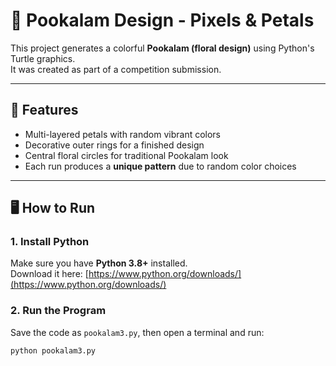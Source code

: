 # 🌸 Pookalam Design - Pixels & Petals

This project generates a colorful **Pookalam (floral design)** using Python's Turtle graphics.  
It was created as part of a competition submission.

---

## 🎨 Features
- Multi-layered petals with random vibrant colors  
- Decorative outer rings for a finished design  
- Central floral circles for traditional Pookalam look  
- Each run produces a **unique pattern** due to random color choices  

---

## 🖥️ How to Run

### 1. Install Python
Make sure you have **Python 3.8+** installed.  
Download it here: [https://www.python.org/downloads/](https://www.python.org/downloads/)

### 2. Run the Program
Save the code as `pookalam3.py`, then open a terminal and run:
```bash
python pookalam3.py

